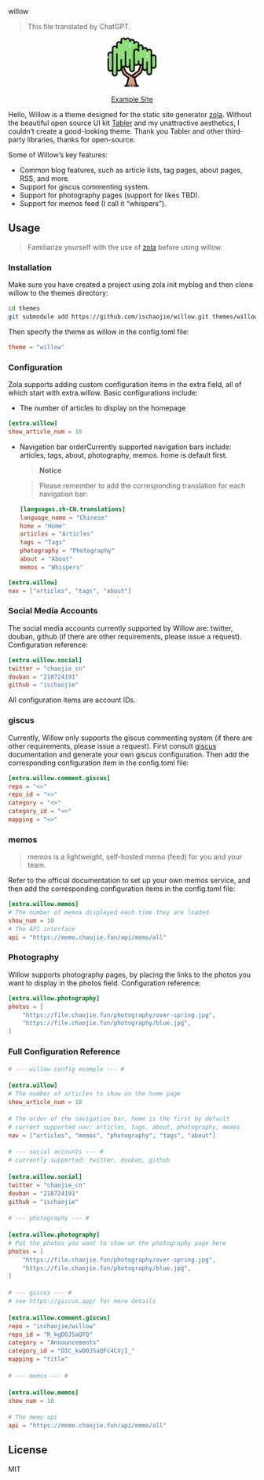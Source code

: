 willow
> This file translated by ChatGPT.

<div align="center">
 <img src="static/images/logo.png" alt="logo" width="100">

[Example Site](https://willow.chaojie.fun)
</div>

Hello, Willow is a theme designed for the static site generator [zola](https://www.getzola.org/). Without the beautiful open source UI kit [Tabler](https://github.com/tabler/tabler) and my unattractive aesthetics, I couldn’t create a good-looking theme. Thank you Tabler and other third-party libraries, thanks for open-source.

Some of Willow’s key features:

- Common blog features, such as article lists, tag pages, about pages, RSS, and more.
- Support for giscus commenting system.
- Support for photography pages (support for likes TBD).
- Support for memos feed (I call it “whispers”).

## Usage

> Familiarize yourself with the use of [zola](https://www.getzola.org/) before using willow.

### Installation

Make sure you have created a project using zola init myblog and then clone willow to the themes directory:

```bash
cd themes
git submodule add https://github.com/ischaojie/willow.git themes/willow
```
Then specify the theme as willow in the config.toml file:
```toml
theme = "willow"
```
### Configuration

Zola supports adding custom configuration items in the extra field, all of which start with extra.willow. Basic configurations include:

- The number of articles to display on the homepage
```toml
[extra.willow]
show_article_num = 10
```
- Navigation bar orderCurrently supported navigation bars include: articles, tags, about, photography, memos. home is default first.
	> **Notice**

	> Please remember to add the corresponding translation for each
    > navigation bar:
    ```toml
    [languages.zh-CN.translations]
    language_name = "Chinese"
    home = "Home"
    articles = "Articles"
    tags = "Tags"
    photography = "Photography"
    about = "About"
    memos = "Whispers"
    ```
```toml
[extra.willow]
nav = ["articles", "tags", "about"]
```

### Social Media Accounts

The social media accounts currently supported by Willow are: twitter, douban, github (if there are other requirements, please issue a request). Configuration reference:
```toml
[extra.willow.social]
twitter = "chaojie_cn"
douban = "218724191"
github = "ischaojie"
```
All configuration items are account IDs.

### giscus

Currently, Willow only supports the giscus commenting system (if there are other requirements, please issue a request). First consult [giscus](https://giscus.app/) documentation and generate your own giscus configuration. Then add the corresponding configuration item in the config.toml file:
```toml
[extra.willow.comment.giscus]
repo = "<>"
repo_id = "<>"
category = "<>"
category_id = "<>"
mapping = "<>"
```
### memos

> memos is a lightweight, self-hosted memo (feed) for you and your team.

Refer to the official documentation to set up your own memos service, and then add the corresponding configuration items in the config.toml file:
```toml
[extra.willow.memos]
# The number of memos displayed each time they are loaded
show_num = 10
# The API interface
api = "https://momo.chaojie.fun/api/memo/all"
```

### Photography

Willow supports photography pages, by placing the links to the photos you want to display in the photos field. Configuration reference:
```toml
[extra.willow.photography]
photos = [
    "https://file.chaojie.fun/photography/over-spring.jpg",
    "https://file.chaojie.fun/photography/blue.jpg",
]
```
### Full Configuration Reference
```toml
# --- willow config example --- #

[extra.willow]
# The number of articles to show on the home page
show_article_num = 10

# The order of the navigation bar, home is the first by default
# current supported nav: articles, tags, about, photography, memos
nav = ["articles", "memos", "photography", "tags", "about"]

# --- social accounts --- #
# currently supported: twitter, douban, github

[extra.willow.social]
twitter = "chaojie_cn"
douban = "218724191"
github = "ischaojie"

# --- photography --- #

[extra.willow.photography]
# Put the photos you want to show on the photography page here
photos = [
    "https://file.chaojie.fun/photography/over-spring.jpg",
    "https://file.chaojie.fun/photography/blue.jpg",
]

# --- giscus --- #
# see https://giscus.app/ for more details

[extra.willow.comment.giscus]
repo = "ischaojie/willow"
repo_id = "R_kgDOJSaQFQ"
category = "Announcements"
category_id = "DIC_kwDOJSaQFc4CVjI_"
mapping = "title"

# --- memos --- #

[extra.willow.memos]
show_num = 10

# The memo api
api = "https://momo.chaojie.fun/api/memo/all"
```

## License

MIT

